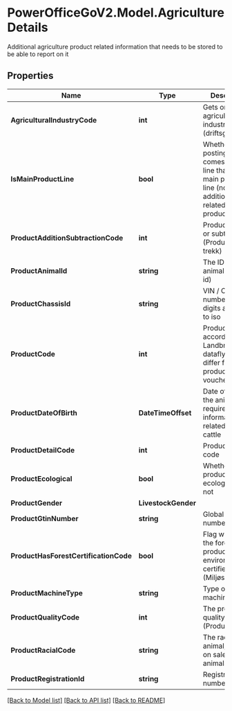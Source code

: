 # PowerOfficeGoV2.Model.AgricultureDetails
Additional agriculture product related information that needs to be stored to be able to report on it

## Properties

Name | Type | Description | Notes
------------ | ------------- | ------------- | -------------
**AgriculturalIndustryCode** | **int** | Gets or sets the agricultural industry code (driftsgrein) | [optional] 
**IsMainProductLine** | **bool** | Whether the posting info comes from a line that is a main product line (not only additions related to a product) | [optional] 
**ProductAdditionSubtractionCode** | **int** | Product addition or subtraction (Produkt tillegg trekk) | [optional] 
**ProductAnimalId** | **string** | The ID of the animal (Dyre-id) | [optional] 
**ProductChassisId** | **string** | VIN / Chassis number 17-digits according to iso | [optional] 
**ProductCode** | **int** | Product code according to Landbrukets dataflyt, can differ from product code voucher line | [optional] 
**ProductDateOfBirth** | **DateTimeOffset** | Date of birth of the animal, required when information is related to live cattle | [optional] 
**ProductDetailCode** | **int** | Product detail code | [optional] 
**ProductEcological** | **bool** | Whether a product is ecological or not | [optional] 
**ProductGender** | **LivestockGender** |  | [optional] 
**ProductGtinNumber** | **string** | Global unit trade number | [optional] 
**ProductHasForestCertificationCode** | **bool** | Flag whether the forestry product is environmentally certified (Miljøsertifisert) | [optional] 
**ProductMachineType** | **string** | Type of machinery | [optional] 
**ProductQualityCode** | **int** | The product quality code (Produktkvalitet) | [optional] 
**ProductRacialCode** | **string** | The race of the animal, required on sale of live animals | [optional] 
**ProductRegistrationId** | **string** | Registration number | [optional] 

[[Back to Model list]](../../README.md#documentation-for-models) [[Back to API list]](../../README.md#documentation-for-api-endpoints) [[Back to README]](../../README.md)

